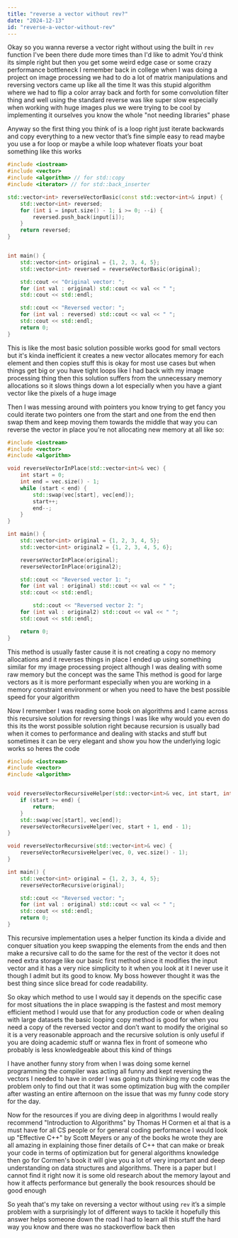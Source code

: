 ```yaml
---
title: "reverse a vector without rev?"
date: "2024-12-13"
id: "reverse-a-vector-without-rev"
---
```


Okay so you wanna reverse a vector right without using the built in `rev` function I've been there dude more times than I'd like to admit You'd think its simple right but then you get some weird edge case or some crazy performance bottleneck I remember back in college when I was doing a project on image processing we had to do a lot of matrix manipulations and reversing vectors came up like all the time It was this stupid algorithm where we had to flip a color array back and forth for some convolution filter thing and well using the standard reverse was like super slow especially when working with huge images plus we were trying to be cool by implementing it ourselves you know the whole "not needing libraries" phase

Anyway so the first thing you think of is a loop right just iterate backwards and copy everything to a new vector that’s fine simple easy to read maybe you use a for loop or maybe a while loop whatever floats your boat something like this works

```cpp
#include <iostream>
#include <vector>
#include <algorithm> // for std::copy
#include <iterator> // for std::back_inserter

std::vector<int> reverseVectorBasic(const std::vector<int>& input) {
    std::vector<int> reversed;
    for (int i = input.size() - 1; i >= 0; --i) {
        reversed.push_back(input[i]);
    }
    return reversed;
}


int main() {
    std::vector<int> original = {1, 2, 3, 4, 5};
    std::vector<int> reversed = reverseVectorBasic(original);

    std::cout << "Original vector: ";
    for (int val : original) std::cout << val << " ";
    std::cout << std::endl;

    std::cout << "Reversed vector: ";
    for (int val : reversed) std::cout << val << " ";
    std::cout << std::endl;
    return 0;
}
```
This is like the most basic solution possible works good for small vectors but it's kinda inefficient it creates a new vector allocates memory for each element and then copies stuff this is okay for most use cases but when things get big or you have tight loops like I had back with my image processing thing then this solution suffers from the unnecessary memory allocations so it slows things down a lot especially when you have a giant vector like the pixels of a huge image

Then I was messing around with pointers you know trying to get fancy you could iterate two pointers one from the start and one from the end then swap them and keep moving them towards the middle that way you can reverse the vector in place you're not allocating new memory at all like so:

```cpp
#include <iostream>
#include <vector>
#include <algorithm>

void reverseVectorInPlace(std::vector<int>& vec) {
    int start = 0;
    int end = vec.size() - 1;
    while (start < end) {
        std::swap(vec[start], vec[end]);
        start++;
        end--;
    }
}

int main() {
    std::vector<int> original = {1, 2, 3, 4, 5};
    std::vector<int> original2 = {1, 2, 3, 4, 5, 6};

    reverseVectorInPlace(original);
    reverseVectorInPlace(original2);

    std::cout << "Reversed vector 1: ";
    for (int val : original) std::cout << val << " ";
    std::cout << std::endl;

        std::cout << "Reversed vector 2: ";
    for (int val : original2) std::cout << val << " ";
    std::cout << std::endl;

    return 0;
}
```

This method is usually faster cause it is not creating a copy no memory allocations and it reverses things in place I ended up using something similar for my image processing project although I was dealing with some raw memory but the concept was the same This method is good for large vectors as it is more performant especially when you are working in a memory constraint environment or when you need to have the best possible speed for your algorithm

Now I remember I was reading some book on algorithms and I came across this recursive solution for reversing things I was like why would you even do this its the worst possible solution right because recursion is usually bad when it comes to performance and dealing with stacks and stuff but sometimes it can be very elegant and show you how the underlying logic works so heres the code

```cpp
#include <iostream>
#include <vector>
#include <algorithm>


void reverseVectorRecursiveHelper(std::vector<int>& vec, int start, int end) {
    if (start >= end) {
        return;
    }
    std::swap(vec[start], vec[end]);
    reverseVectorRecursiveHelper(vec, start + 1, end - 1);
}

void reverseVectorRecursive(std::vector<int>& vec) {
    reverseVectorRecursiveHelper(vec, 0, vec.size() - 1);
}

int main() {
    std::vector<int> original = {1, 2, 3, 4, 5};
    reverseVectorRecursive(original);

    std::cout << "Reversed vector: ";
    for (int val : original) std::cout << val << " ";
    std::cout << std::endl;
    return 0;
}
```

This recursive implementation uses a helper function its kinda a divide and conquer situation you keep swapping the elements from the ends and then make a recursive call to do the same for the rest of the vector it does not need extra storage like our basic first method since it modifies the input vector and it has a very nice simplicity to it when you look at it I never use it though I admit but its good to know. My boss however thought it was the best thing since slice bread for code readability.

So okay which method to use I would say it depends on the specific case for most situations the in place swapping is the fastest and most memory efficient method I would use that for any production code or when dealing with large datasets the basic looping copy method is good for when you need a copy of the reversed vector and don’t want to modify the original so it is a very reasonable approach and the recursive solution is only useful if you are doing academic stuff or wanna flex in front of someone who probably is less knowledgeable about this kind of things

I have another funny story from when I was doing some kernel programming the compiler was acting all funny and kept reversing the vectors I needed to have in order I was going nuts thinking my code was the problem only to find out that it was some optimization bug with the compiler after wasting an entire afternoon on the issue that was my funny code story for the day.

Now for the resources if you are diving deep in algorithms I would really recommend "Introduction to Algorithms" by Thomas H Cormen et al that is a must have for all CS people or for general coding performance I would look up "Effective C++" by Scott Meyers or any of the books he wrote they are all amazing in explaining those finer details of C++ that can make or break your code in terms of optimization but for general algorithms knowledge then go for Cormen's book it will give you a lot of very important and deep understanding on data structures and algorithms. There is a paper but I cannot find it right now it is some old research about the memory layout and how it affects performance but generally the book resources should be good enough

So yeah that's my take on reversing a vector without using `rev` it’s a simple problem with a surprisingly lot of different ways to tackle it hopefully this answer helps someone down the road I had to learn all this stuff the hard way you know and there was no stackoverflow back then
